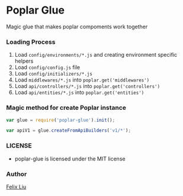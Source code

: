 Poplar Glue
===========

Magic glue that makes poplar compoments work together

### Loading Process

1. Load `config/environments/*.js` and creating environment specific helpers
2. Load `config/config.js` file
3. Load `config/initializers/*.js`
4. Load `middlewares/*.js` into `poplar.get('middlewares')`
4. Load `api/controllers/*.js` into `poplar.get('controllers')`
4. Load `api/entities/*.js` into `poplar.get('entities')`

### Magic method for create Poplar instance

```javascript
var glue = require('poplar-glue').init();

var apiV1 = glue.createFromApiBuilders('v1/*');
```

### LICENSE

* poplar-glue is licensed under the MIT license

### Author

[Felix Liu](https://github.com/lyfeyaj)
